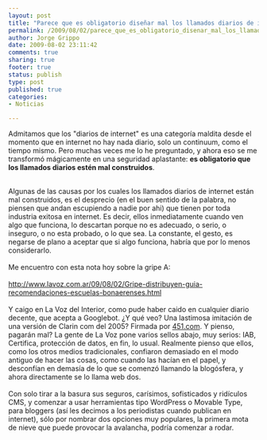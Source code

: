 ```yaml
--- 
layout: post
title: "Parece que es obligatorio diseñar mal los llamados diarios de internet"
permalink: /2009/08/02/parece_que_es_obligatorio_disenar_mal_los_llamados_diarios_de_internet/
author: Jorge Grippo
date: 2009-08-02 23:11:42
comments: true
sharing: true
footer: true
status: publish
type: post
published: true
categories: 
- Noticias

---
```

<!-- 99 -->
Admitamos que los "diarios de internet" es una categoría maldita desde el momento que en internet no hay nada diario, solo un continuum, como el tiempo mismo. Pero muchas veces me lo he preguntado, y ahora eso se me transformó mágicamente en una seguridad aplastante: <b>es obligatorio que los llamados diarios estén mal construidos</b>.&nbsp;<div><br /></div><div>Algunas de las causas por los cuales los llamados diarios de internet están mal construidos, es el desprecio (en el buen sentido de la palabra, no piensen que andan escupiendo a nadie por ahi) que tienen por toda industria exitosa en internet. Es decir, ellos inmediatamente cuando ven algo que funciona, lo descartan porque no es adecuado, o serio, o inseguro, o no esta probado, o lo que sea. La constante, el gesto, es negarse de plano a aceptar que si algo funciona, habría que por lo menos considerarlo.</div><div><br /></div><div>Me encuentro con esta nota hoy sobre la gripe A:</div><div><br /></div><div><a href="http://www.lavoz.com.ar/09/08/02/Gripe-distribuyen-guia-recomendaciones-escuelas-bonaerenses.html">http://www.lavoz.com.ar/09/08/02/Gripe-distribuyen-guia-recomendaciones-escuelas-bonaerenses.html</a></div><div><br /></div><div>Y caigo en La Voz del Interior, como pude haber caido en cualquier diario decente, que acepta a Googlebot. ¿Y qué veo? Una lastimosa imitación de una versión de Clarin com del 2005? Firmada por <a href="http://www.451.com">451.com</a>. Y pienso, pagarán mal? La gente de La Voz pone varios sellos abajo, muy serios: IAB, Certifica, protección de datos, en fin, lo usual. Realmente pienso que ellos, como los otros medios tradicionales, confiaron demasiado en el modo antiguo de hacer las cosas, como cuando las hacían en el papel, y desconfían en demasía de lo que se comenzó llamando la blogósfera, y ahora directamente se lo llama web dos.</div><div><br /></div><div>Con solo tirar a la basura sus seguros, carísimos, sofisticados y ridículos CMS, y comenzar a usar herramientas tipo WordPress o Movable Type, para bloggers (así les decimos a los periodistas cuando publican en internet), sólo por nombrar dos opciones muy populares, la primera mota de nieve que puede provocar la avalancha, podría comenzar a rodar.</div><div><br /></div><div><br /></div><div><br /></div><div><br /></div><div><br /></div><div><br /></div><div><br /></div>


